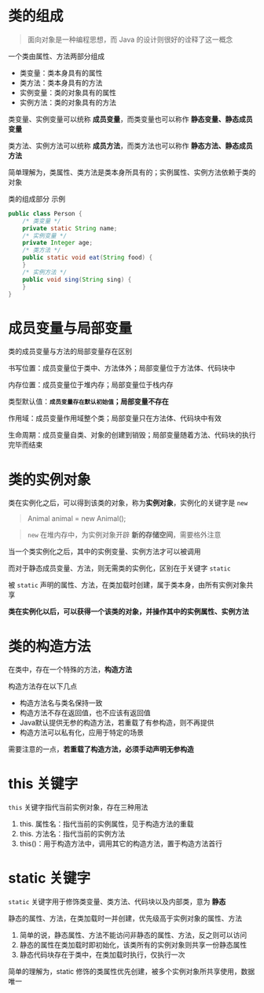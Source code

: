 # 类的组成

> 面向对象是一种编程思想，而 Java 的设计则很好的诠释了这一概念

一个类由属性、方法两部分组成
- 类变量：类本身具有的属性
- 类方法：类本身具有的方法
- 实例变量：类的对象具有的属性
- 实例方法：类的对象具有的方法

类变量、实例变量可以统称 **成员变量**，而类变量也可以称作 **静态变量、静态成员变量**

类方法、实例方法可以统称 **成员方法**，而类方法也可以称作 **静态方法、静态成员方法**

简单理解为，类属性、类方法是类本身所具有的；实例属性、实例方法依赖于类的对象

类的组成部分 示例

```Java
public class Person {
	/* 类变量 */
	private static String name;
	/* 实例变量 */
	private Integer age;
	/* 类方法 */
	public static void eat(String food) {
	}
	/* 实例方法 */
	public void sing(String sing) {
	}
}
```

# 成员变量与局部变量

类的成员变量与方法的局部变量存在区别

书写位置：成员变量位于类中、方法体外；局部变量位于方法体、代码块中

内存位置：成员变量位于堆内存；局部变量位于栈内存

类型默认值：**` 成员变量存在默认初始值 `；局部变量不存在**

作用域：成员变量作用域整个类；局部变量只在方法体、代码块中有效

生命周期：成员变量自类、对象的创建到销毁；局部变量随着方法、代码块的执行完毕而结束

# 类的实例对象

类在实例化之后，可以得到该类的对象，称为**实例对象**，实例化的关键字是 `new`  

> Animal animal = new Animal();

> `new` 在堆内存中，为实例对象开辟 **新的存储空间**，需要格外注意

当一个类实例化之后，其中的实例变量、实例方法才可以被调用

而对于静态成员变量、方法，则无需类的实例化，区别在于关键字 `static`

被 `static` 声明的属性、方法，在类加载时创建，属于类本身，由所有实例对象共享

**类在实例化以后，可以获得一个该类的对象，并操作其中的实例属性、实例方法**

# 类的构造方法

在类中，存在一个特殊的方法，**构造方法**

构造方法存在以下几点

- 构造方法名与类名保持一致
- 构造方法不存在返回值，也不应该有返回值
- Java默认提供无参的构造方法，若重载了有参构造，则不再提供
- 构造方法可以私有化，应用于特定的场景

需要注意的一点，**若重载了构造方法，必须手动声明无参构造**

# this 关键字

`this` 关键字指代当前实例对象，存在三种用法

1. this. 属性名：指代当前的实例属性，见于构造方法的重载
2. this. 方法名：指代当前的实例方法
3. this()：用于构造方法中，调用其它的构造方法，置于构造方法首行

# static 关键字

`static` 关键字用于修饰类变量、类方法、代码块以及内部类，意为 **静态**

静态的属性、方法，在类加载时一并创建，优先级高于实例对象的属性、方法

1. 简单的说，静态属性、方法不能访问非静态的属性、方法，反之则可以访问
2. 静态的属性在类加载时即初始化，该类所有的实例对象则共享一份静态属性
3. 静态代码块存在于类中，在类加载时执行，仅执行一次

简单的理解为，static 修饰的类属性优先创建，被多个实例对象所共享使用，数据唯一